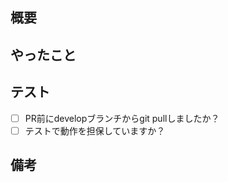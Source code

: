 ## 概要
<!-- PRの背景・目的・概要 -->


## やったこと
<!-- このPRで何をしたのか？ -->


## テスト
<!-- テスト方法や確認 -->
- [ ] PR前にdevelopブランチからgit pullしましたか？
- [ ] テストで動作を担保していますか？

## 備考
<!-- レビュワーへの伝達事項や残しておきたい情報 -->
